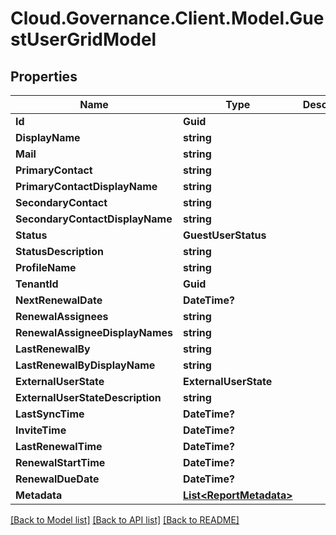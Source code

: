 # Cloud.Governance.Client.Model.GuestUserGridModel
## Properties

Name | Type | Description | Notes
------------ | ------------- | ------------- | -------------
**Id** | **Guid** |  | [optional] 
**DisplayName** | **string** |  | [optional] 
**Mail** | **string** |  | [optional] 
**PrimaryContact** | **string** |  | [optional] 
**PrimaryContactDisplayName** | **string** |  | [optional] 
**SecondaryContact** | **string** |  | [optional] 
**SecondaryContactDisplayName** | **string** |  | [optional] 
**Status** | **GuestUserStatus** |  | [optional] 
**StatusDescription** | **string** |  | [optional] 
**ProfileName** | **string** |  | [optional] 
**TenantId** | **Guid** |  | [optional] 
**NextRenewalDate** | **DateTime?** |  | [optional] 
**RenewalAssignees** | **string** |  | [optional] 
**RenewalAssigneeDisplayNames** | **string** |  | [optional] 
**LastRenewalBy** | **string** |  | [optional] 
**LastRenewalByDisplayName** | **string** |  | [optional] 
**ExternalUserState** | **ExternalUserState** |  | [optional] 
**ExternalUserStateDescription** | **string** |  | [optional] 
**LastSyncTime** | **DateTime?** |  | [optional] 
**InviteTime** | **DateTime?** |  | [optional] 
**LastRenewalTime** | **DateTime?** |  | [optional] 
**RenewalStartTime** | **DateTime?** |  | [optional] 
**RenewalDueDate** | **DateTime?** |  | [optional] 
**Metadata** | [**List&lt;ReportMetadata&gt;**](ReportMetadata.md) |  | [optional] 

[[Back to Model list]](../README.md#documentation-for-models) [[Back to API list]](../README.md#documentation-for-api-endpoints) [[Back to README]](../README.md)

